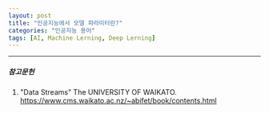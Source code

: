 ```yaml
---
layout: post
title: "인공지능에서 모델 파라미터란?"
categories: "인공지능 용어"
tags: [AI, Machine Lerning, Deep Lerning]
---
```





---

##### 참고문헌

1) "Data Streams" The UNIVERSITY OF WAIKATO. https://www.cms.waikato.ac.nz/~abifet/book/contents.html

